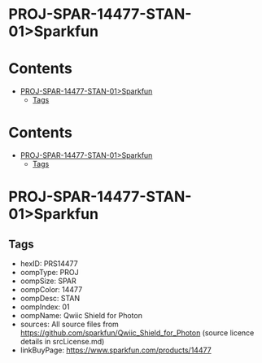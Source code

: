 
PROJ-SPAR-14477-STAN-01>Sparkfun
================================

Contents
========

* [PROJ-SPAR-14477-STAN-01>Sparkfun](#proj-spar-14477-stan-01sparkfun)
	* [Tags](#tags)

Contents
========

* [PROJ-SPAR-14477-STAN-01>Sparkfun](#proj-spar-14477-stan-01sparkfun)
	* [Tags](#tags)

# PROJ-SPAR-14477-STAN-01>Sparkfun

## Tags

- hexID: PRS14477
- oompType: PROJ
- oompSize: SPAR
- oompColor: 14477
- oompDesc: STAN
- oompIndex: 01
- oompName: Qwiic Shield for Photon
- sources: All source files from https://github.com/sparkfun/Qwiic_Shield_for_Photon (source licence details in srcLicense.md)
- linkBuyPage: https://www.sparkfun.com/products/14477
